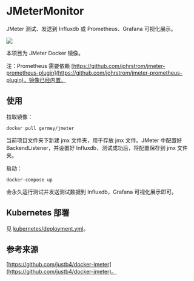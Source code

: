 # JMeterMonitor

JMeter 测试、发送到 Influxdb 或 Prometheus、Grafana 可视化展示。

![](https://qiniu.cuiqingcai.com/2020-03-07-200213.png)

本项目为 JMeter Docker 镜像。

注：Prometheus 需要依赖 [https://github.com/johrstrom/jmeter-prometheus-plugin](https://github.com/johrstrom/jmeter-prometheus-plugin)，镜像已经内置。

## 使用

拉取镜像：

```shell script
docker pull germey/jmeter
```

当前项目文件夹下新建 jmx 文件夹，用于存放 jmx 文件。JMeter 中配置好 BackendListener，并设置好 Influxdb，测试成功后，将配置保存到 jmx 文件夹。

启动：

```
docker-compose up
```

会永久运行测试并发送测试数据到 Influxdb，Grafana 可视化展示即可。

## Kubernetes 部署

见 [kubernetes/deployment.yml](kubernetes/deployment.yml)。

## 参考来源

[https://github.com/justb4/docker-jmeter](https://github.com/justb4/docker-jmeter)。
